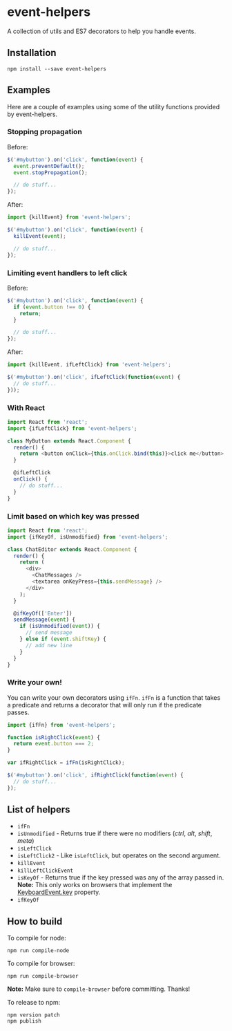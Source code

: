 # event-helpers

A collection of utils and ES7 decorators to help you handle events.

## Installation

    npm install --save event-helpers

## Examples

Here are a couple of examples using some of the utility functions provided by
event-helpers.

### Stopping propagation

Before:

```javascript
$('#mybutton').on('click', function(event) {
  event.preventDefault();
  event.stopPropagation();

  // do stuff...
});
```

After:

```javascript
import {killEvent} from 'event-helpers';

$('#mybutton').on('click', function(event) {
  killEvent(event);

  // do stuff...
});
```

### Limiting event handlers to left click

Before:

```javascript
$('#mybutton').on('click', function(event) {
  if (event.button !== 0) {
    return;
  }

  // do stuff...
});
```

After:

```javascript
import {killEvent, ifLeftClick} from 'event-helpers';

$('#mybutton').on('click', ifLeftClick(function(event) {
  // do stuff...
}));
```

### With React

```javascript
import React from 'react';
import {ifLeftClick} from 'event-helpers';

class MyButton extends React.Component {
  render() {
    return <button onClick={this.onClick.bind(this)}>click me</button>;
  }

  @ifLeftClick
  onClick() {
    // do stuff...
  }
}
```


### Limit based on which key was pressed

```javascript
import React from 'react';
import {ifKeyOf, isUnmodified} from 'event-helpers';

class ChatEditor extends React.Component {
  render() {
    return (
      <div>
        <ChatMessages />
        <textarea onKeyPress={this.sendMessage} />
      </div>
    );
  }

  @ifKeyOf(['Enter'])
  sendMessage(event) {
    if (isUnmodified(event)) {
      // send message
    } else if (event.shiftKey) {
      // add new line
    }
  }
}
```


### Write your own!

You can write your own decorators using `ifFn`. `ifFn` is a function that takes
a predicate and returns a decorator that will only run if the predicate passes.

```javascript
import {ifFn} from 'event-helpers';

function isRightClick(event) {
  return event.button === 2;
}

var ifRightClick = ifFn(isRightClick);

$('#mybutton').on('click', ifRightClick(function(event) {
  // do stuff...
});
```

## List of helpers

- `ifFn`
- `isUnmodified` - Returns true if there were no modifiers (_ctrl_, _alt_,
  _shift_, _meta_)
- `isLeftClick`
- `isLeftClick2` - Like `isLeftClick`, but operates on the second argument.
- `killEvent`
- `killLeftClickEvent`
- `isKeyOf` - Returns true if the key pressed was any of the array passed in.
  **Note:** This only works on browsers that implement the
  [KeyboardEvent.key](https://developer.mozilla.org/en-US/docs/Web/API/KeyboardEvent/key)
  property.
- `ifKeyOf`


## How to build

To compile for node:

    npm run compile-node

To compile for browser:

    npm run compile-browser

**Note:** Make sure to `compile-browser` before committing. Thanks!

To release to npm:

    npm version patch
    npm publish
